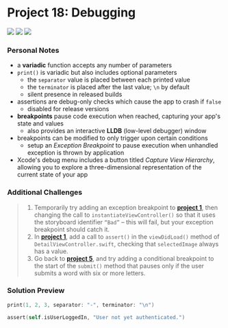 # Project 18: Debugging

[![](https://img.shields.io/badge/Hacking%20with%20iOS-2020.01.31-36A9AE?logo=gumroad)](https://www.hackingwithswift.com/store/hacking-with-ios) [![](https://img.shields.io/badge/Xcode-11.4.1-3d8af0?logo=xcode)](#) [![](https://img.shields.io/badge/Swift-5.2-FA7343?logo=swift)](#)

### Personal Notes
- a **variadic** function accepts any number of parameters
- `print()` is variadic but also includes optional parameters
    - the `separator` value is placed between each printed value
    - the `terminator` is placed after the last value; `\n` by default
    - silent presence in released builds
- assertions are debug-only checks which cause the app to crash if `false`
    - disabled for release versions
- **breakpoints** pause code execution when reached, capturing your app's state and values
    - also provides an interactive **LLDB** (low-level debugger) window
- breakpoints can be modified to only trigger upon certain conditions
    - setup an _Exception Breakpoint_ to pause execution when unhandled exception is thrown by application
- Xcode's debug menu includes a button titled _Capture View Hierarchy_, allowing you to explore a three-dimensional representation of the current state of your app

### Additional Challenges
> 1. Temporarily try adding an exception breakpoint to [**project 1**](https://github.com/seventhaxis/hacking-with-ios/tree/master/projects/p01.storm-viewer/), then changing the call to `instantiateViewController()` so that it uses the storyboard identifier `“Bad”` – this will fail, but your exception breakpoint should catch it.
> 2. In [**project 1**](https://github.com/seventhaxis/hacking-with-ios/tree/master/projects/p01.storm-viewer/), add a call to `assert()` in the `viewDidLoad()` method of `DetailViewController.swift`, checking that `selectedImage` always has a value.
> 3. Go back to [**project 5**](https://github.com/seventhaxis/hacking-with-ios/tree/master/projects/p05.word-scramble/), and try adding a conditional breakpoint to the start of the `submit()` method that pauses only if the user submits a word with six or more letters.

### Solution Preview
```swift
print(1, 2, 3, separator: "-", terminator: "\n")
```
```swift
assert(self.isUserLoggedIn, "User not yet authenticated.")
```
